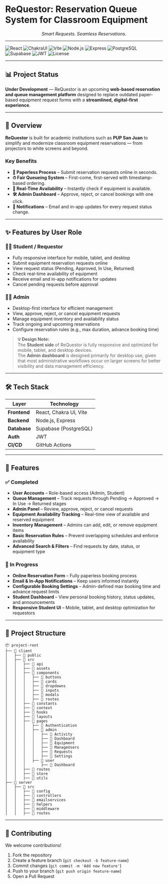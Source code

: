 # **ReQuestor: Reservation Queue System for Classroom Equipment**  
<p align="center"><em>Smart Requests. Seamless Reservations.</em></p>

---

![React](https://img.shields.io/badge/Frontend-React-61DAFB?logo=react&logoColor=black)
![ChakraUI](https://img.shields.io/badge/UI-Chakra%20UI-319795?logo=chakraui&logoColor=white)
![Vite](https://img.shields.io/badge/Bundler-Vite-646CFF?logo=vite&logoColor=white)
![Node.js](https://img.shields.io/badge/Backend-Node.js-339933?logo=node.js&logoColor=white)
![Express](https://img.shields.io/badge/Framework-Express-000000?logo=express&logoColor=white)
![PostgreSQL](https://img.shields.io/badge/Database-PostgreSQL-336791?logo=postgresql&logoColor=white)
![Supabase](https://img.shields.io/badge/Hosted%20On-Supabase-3ECF8E?logo=supabase&logoColor=white)
![JWT](https://img.shields.io/badge/Auth-JWT-000000?logo=jsonwebtokens&logoColor=white)
![License](https://img.shields.io/badge/License-Academic-lightgrey)

---

## 📊 Project Status  
**Under Development** — ReQuestor is an upcoming **web-based reservation and queue management platform** designed to replace outdated paper-based equipment request forms with a **streamlined, digital-first experience**.

---

## 📖 Overview  
**ReQuestor** is built for academic institutions such as **PUP San Juan** to simplify and modernize classroom equipment reservations — from projectors to white screens and beyond.  

### Key Benefits  
- **📄 Paperless Process** – Submit reservation requests online in seconds.  
- **⏱ Fair Queueing System** – First-come, first-served with timestamp-based ordering.  
- **📡 Real-Time Availability** – Instantly check if equipment is available.  
- **🛠 Admin Dashboard** – Approve, reject, or cancel bookings with one click.  
- **🔔 Notifications** – Email and in-app updates for every request status change.  

---

## ✨ Features by User Role

### 👩‍🎓 Student / Requestor
- Fully responsive interface for mobile, tablet, and desktop
- Submit equipment reservation requests online  
- View request status (Pending, Approved, In Use, Returned)  
- Check real-time availability of equipment  
- Receive email and in-app notifications for updates  
- Cancel pending requests before approval  

### 🧑‍💼 Admin
- Desktop-first interface for efficient management  
- View, approve, reject, or cancel equipment requests  
- Manage equipment inventory and availability status  
- Track ongoing and upcoming reservations  
- Configure reservation rules (e.g., max duration, advance booking time)  



> **💡 Design Note:**  
> The **Student side** of ReQuestor is fully responsive and optimized for mobile, tablet, and desktop devices.  
> The **Admin dashboard** is designed primarily for desktop use, given that most administrative workflows occur on larger screens for better visibility and data management efficiency.

---

## 🛠 Tech Stack  
| Layer       | Technology |
|-------------|------------|
| **Frontend** | React, Chakra UI, Vite |
| **Backend**  | Node.js, Express |
| **Database** | Supabase (PostgreSQL) |
| **Auth**     | JWT |
| **CI/CD**    | GitHub Actions |

---

## 🚀 Features  

### ✅ Completed  
- **User Accounts** – Role-based access (Admin, Student)  
- **Queue Management** – Track requests through Pending → Approved → In Use → Returned stages  
- **Admin Panel** – Review, approve, reject, or cancel requests  
- **Equipment Availability Tracking** – Real-time view of available and reserved equipment  
- **Inventory Management** – Admins can add, edit, or remove equipment items  
- **Basic Reservation Rules** – Prevent overlapping schedules and enforce availability
- **Advanced Search & Filters** – Find requests by date, status, or equipment type  

### 🔄 In Progress  
- **Online Reservation Form** – Fully paperless booking process  
- **Email & In-App Notifications** – Keep users informed instantly  
- **Configurable Booking Settings** – Admin-defined max booking time and advance request limits    
- **Student Dashboard** – View personal booking history, status updates, and announcements  
- **Responsive Student UI** – Mobile, tablet, and desktop optimization for requestors  

---

## 📂 Project Structure
```
📦 project-root
├── 📂 client
│   ├── 📂 public
│   ├── 📂 src
│   │   ├── 📂 api
│   │   ├── 📂 assets
│   │   ├── 📂 components
│   │   │   ├── 📂 buttons
│   │   │   ├── 📂 cards
│   │   │   ├── 📂 dropdowns
│   │   │   ├── 📂 inputs
│   │   │   ├── 📂 modals
│   │   │   ├── 📂 routes
│   │   ├── 📂 constants
│   │   ├── 📂 context
│   │   ├── 📂 hooks
│   │   ├── 📂 layouts
│   │   ├── 📂 pages
│   │   │   ├── 📂 Authentication
│   │   │   ├── 📂 admin
│   │   │   │   ├── 📂 Activity
│   │   │   │   ├── 📂 Dashboard
│   │   │   │   ├── 📂 Equipment
│   │   │   │   ├── 📂 ManageUsers
│   │   │   │   ├── 📂 Requests
│   │   │   │   ├── 📂 Settings
│   │   │   ├── 📂 user
│   │   │       ├── 📂 Dashboard
│   │   ├── 📂 routes
│   │   ├── 📂 store
│   │   ├── 📂 utils
├── 📂 server
│   ├── 📂 src
│   │   ├── 📂 config
│   │   ├── 📂 controllers
│   │   ├── 📂 emailservices
│   │   ├── 📂 helpers
│   │   ├── 📂 middleware
│   │   ├── 📂 routes
```
---

## 🤝 Contributing  
We welcome contributions!  
1. Fork the repository  
2. Create a feature branch (`git checkout -b feature-name`)  
3. Commit changes (`git commit -m 'Add new feature'`)  
4. Push to your branch (`git push origin feature-name`)  
5. Open a Pull Request  
